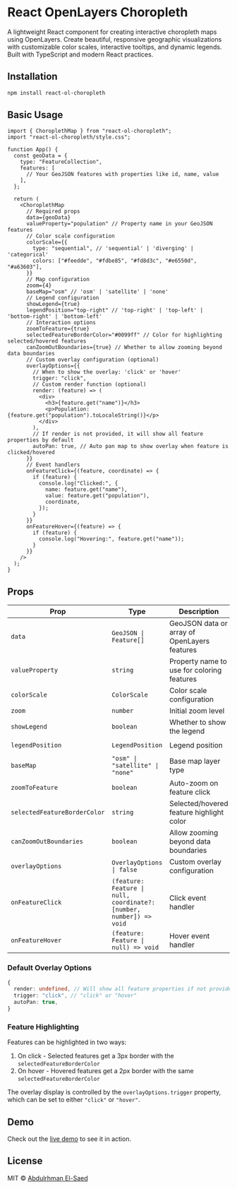 # React OpenLayers Choropleth

A lightweight React component for creating interactive choropleth maps using OpenLayers. Create beautiful, responsive geographic visualizations with customizable color scales, interactive tooltips, and dynamic legends. Built with TypeScript and modern React practices.

## Installation

```bash
npm install react-ol-choropleth
```

## Basic Usage

```tsx
import { ChoroplethMap } from "react-ol-choropleth";
import "react-ol-choropleth/style.css";

function App() {
  const geoData = {
    type: "FeatureCollection",
    features: [
      // Your GeoJSON features with properties like id, name, value
    ],
  };

  return (
    <ChoroplethMap
      // Required props
      data={geoData}
      valueProperty="population" // Property name in your GeoJSON features
      // Color scale configuration
      colorScale={{
        type: "sequential", // 'sequential' | 'diverging' | 'categorical'
        colors: ["#feedde", "#fdbe85", "#fd8d3c", "#e6550d", "#a63603"],
      }}
      // Map configuration
      zoom={4}
      baseMap="osm" // 'osm' | 'satellite' | 'none'
      // Legend configuration
      showLegend={true}
      legendPosition="top-right" // 'top-right' | 'top-left' | 'bottom-right' | 'bottom-left'
      // Interaction options
      zoomToFeature={true}
      selectedFeatureBorderColor="#0099ff" // Color for highlighting selected/hovered features
      canZoomOutBoundaries={true} // Whether to allow zooming beyond data boundaries
      // Custom overlay configuration (optional)
      overlayOptions={{
        // When to show the overlay: 'click' or 'hover'
        trigger: "click",
        // Custom render function (optional)
        render: (feature) => (
          <div>
            <h3>{feature.get("name")}</h3>
            <p>Population: {feature.get("population").toLocaleString()}</p>
          </div>
        ),
        // If render is not provided, it will show all feature properties by default
        autoPan: true, // Auto pan map to show overlay when feature is clicked/hovered
      }}
      // Event handlers
      onFeatureClick={(feature, coordinate) => {
        if (feature) {
          console.log("Clicked:", {
            name: feature.get("name"),
            value: feature.get("population"),
            coordinate,
          });
        }
      }}
      onFeatureHover={(feature) => {
        if (feature) {
          console.log("Hovering:", feature.get("name"));
        }
      }}
    />
  );
}
```

## Props

| Prop                         | Type                                                                | Description                                  | Default       |
| ---------------------------- | ------------------------------------------------------------------- | -------------------------------------------- | ------------- |
| `data`                       | `GeoJSON \| Feature[]`                                              | GeoJSON data or array of OpenLayers features | -             |
| `valueProperty`              | `string`                                                            | Property name to use for coloring features   | -             |
| `colorScale`                 | `ColorScale`                                                        | Color scale configuration                    | -             |
| `zoom`                       | `number`                                                            | Initial zoom level                           | `2`           |
| `showLegend`                 | `boolean`                                                           | Whether to show the legend                   | `true`        |
| `legendPosition`             | `LegendPosition`                                                    | Legend position                              | `"top-right"` |
| `baseMap`                    | `"osm" \| "satellite" \| "none"`                                    | Base map layer type                          | `"osm"`       |
| `zoomToFeature`              | `boolean`                                                           | Auto-zoom on feature click                   | `false`       |
| `selectedFeatureBorderColor` | `string`                                                            | Selected/hovered feature highlight color     | `"#0099ff"`   |
| `canZoomOutBoundaries`       | `boolean`                                                           | Allow zooming beyond data boundaries         | `true`        |
| `overlayOptions`             | `OverlayOptions \| false`                                           | Custom overlay configuration                 | See below     |
| `onFeatureClick`             | `(feature: Feature \| null, coordinate?: [number, number]) => void` | Click event handler                          | -             |
| `onFeatureHover`             | `(feature: Feature \| null) => void`                                | Hover event handler                          | -             |

### Default Overlay Options

```ts
{
  render: undefined, // Will show all feature properties if not provided
  trigger: "click", // "click" or "hover"
  autoPan: true,
}
```

### Feature Highlighting

Features can be highlighted in two ways:

1. On click - Selected features get a 3px border with the `selectedFeatureBorderColor`
2. On hover - Hovered features get a 2px border with the same `selectedFeatureBorderColor`

The overlay display is controlled by the `overlayOptions.trigger` property, which can be set to either `"click"` or `"hover"`.

## Demo

Check out the [live demo](https://abdoelsaed.github.io/react-ol-choropleth/) to see it in action.

## License

MIT © [Abdulrhman El-Saed](https://github.com/AbdoElsaed)
